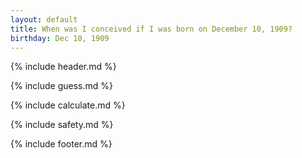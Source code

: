 ```yaml
---
layout: default
title: When was I conceived if I was born on December 10, 1909?
birthday: Dec 10, 1909
---
```


{% include header.md %}

{% include guess.md %}

{% include calculate.md %}

{% include safety.md %}

{% include footer.md %}



